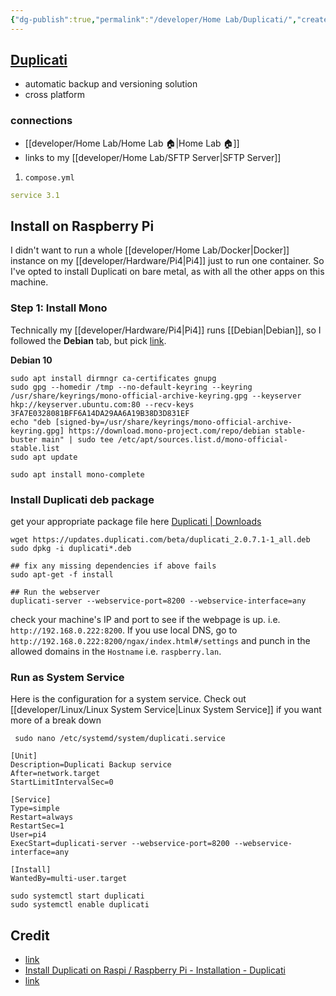 ```yaml
---
{"dg-publish":true,"permalink":"/developer/Home Lab/Duplicati/","created":"2024-03-13T20:41:40.413-05:00","updated":"2024-03-14T21:56:28.000-05:00"}
---
```


## [Duplicati](https://www.duplicati.com/)
- automatic backup and versioning solution
- cross platform 

### connections
- [[developer/Home Lab/Home Lab 🏠\|Home Lab 🏠]]
- links to my [[developer/Home Lab/SFTP Server\|SFTP Server]] 

1. `compose.yml`
```yaml
service 3.1

```

## Install on Raspberry Pi

I didn't want to run a whole [[developer/Home Lab/Docker\|Docker]] instance on my [[developer/Hardware/Pi4\|Pi4]] just to run one container. So I've opted to install Duplicati on bare metal, as with all the other apps on this machine.

### Step 1: Install Mono

Technically my [[developer/Hardware/Pi4\|Pi4]] runs [[Debian\|Debian]], so I followed the **Debian** tab, but pick [link](https://www.mono-project.com/download/stable/#download-lin-debian).

**Debian 10**
```shell
sudo apt install dirmngr ca-certificates gnupg
sudo gpg --homedir /tmp --no-default-keyring --keyring /usr/share/keyrings/mono-official-archive-keyring.gpg --keyserver hkp://keyserver.ubuntu.com:80 --recv-keys 3FA7E0328081BFF6A14DA29AA6A19B38D3D831EF
echo "deb [signed-by=/usr/share/keyrings/mono-official-archive-keyring.gpg] https://download.mono-project.com/repo/debian stable-buster main" | sudo tee /etc/apt/sources.list.d/mono-official-stable.list
sudo apt update

sudo apt install mono-complete
```

### Install Duplicati deb package

get your appropriate package file here [Duplicati | Downloads](https://www.duplicati.com/download)

```shell
wget https://updates.duplicati.com/beta/duplicati_2.0.7.1-1_all.deb
sudo dpkg -i duplicati*.deb

## fix any missing dependencies if above fails
sudo apt-get -f install

## Run the webserver
duplicati-server --webservice-port=8200 --webservice-interface=any
```

check your machine's IP and port to see if the webpage is up. i.e. `http://192.168.0.222:8200`. If you use local DNS, go to `http://192.168.0.222:8200/ngax/index.html#/settings` and punch in the allowed domains in the `Hostname` i.e. `raspberry.lan`.

### Run as System Service

Here is the configuration for a system service. Check out [[developer/Linux/Linux System Service\|Linux System Service]] if you want more of a break down

` sudo nano /etc/systemd/system/duplicati.service`
```shell
[Unit]
Description=Duplicati Backup service
After=network.target
StartLimitIntervalSec=0

[Service]
Type=simple
Restart=always
RestartSec=1
User=pi4
ExecStart=duplicati-server --webservice-port=8200 --webservice-interface=any

[Install]
WantedBy=multi-user.target
```

```shell
sudo systemctl start duplicati
sudo systemctl enable duplicati
```
## Credit 
- [link](https://www.mono-project.com/download/stable/#download-lin-debian)
- [Install Duplicati on Raspi / Raspberry Pi - Installation - Duplicati](https://forum.duplicati.com/t/install-duplicati-on-raspi-raspberry-pi/5309/2)
- [link](https://www.mono-project.com/download/stable/#download-lin-debian)